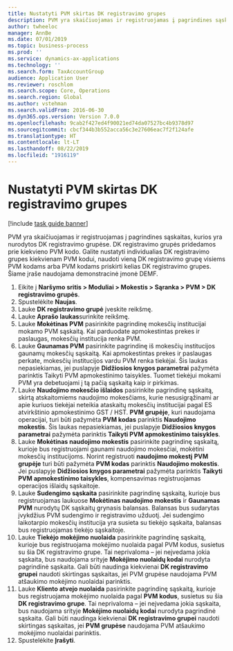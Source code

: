 ```yaml
---
title: Nustatyti PVM skirtas DK registravimo grupes
description: PVM yra skaičiuojamas ir registruojamas į pagrindines sąskaitas, kurios yra nurodytos DK registravimo grupėse.
author: twheeloc
manager: AnnBe
ms.date: 07/01/2019
ms.topic: business-process
ms.prod: ''
ms.service: dynamics-ax-applications
ms.technology: ''
ms.search.form: TaxAccountGroup
audience: Application User
ms.reviewer: roschlom
ms.search.scope: Core, Operations
ms.search.region: Global
ms.author: vstehman
ms.search.validFrom: 2016-06-30
ms.dyn365.ops.version: Version 7.0.0
ms.openlocfilehash: 9cab2f427ed4f90021ed74da07527bc4b9378d97
ms.sourcegitcommit: cbcf344b3b552acca56c3e27606eac7f2f124afe
ms.translationtype: HT
ms.contentlocale: lt-LT
ms.lasthandoff: 08/22/2019
ms.locfileid: "1916119"
---
```

# <a name="set-up-ledger-posting-groups-for-sales-tax"></a>Nustatyti PVM skirtas DK registravimo grupes

[!include [task guide banner](../../includes/task-guide-banner.md)]

PVM yra skaičiuojamas ir registruojamas į pagrindines sąskaitas, kurios yra nurodytos DK registravimo grupėse. DK registravimo grupės pridedamos prie kiekvieno PVM kodo. Galite nustatyti individualias DK registravimo grupes kiekvienam PVM kodui, naudoti vieną DK registravimo grupę visiems PVM kodams arba PVM kodams priskirti kelias DK registravimo grupes. Šiame įraše naudojama demonstracinė įmonė DEMF. 

1. Eikite į **Naršymo sritis > Moduliai > Mokestis > Sąranka > PVM > DK registravimo grupės**.
2. Spustelėkite **Naujas**.
3. Lauke **DK registravimo grupė** įveskite reikšmę.
4. Lauke **Aprašo laukas**surinkite reikšmę.
5. Lauke **Mokėtinas PVM** pasirinkite pagrindinę mokesčių institucijai mokamo PVM sąskaitą. Kai parduodate apmokestintas prekes ir paslaugas, mokesčių institucija renka PVM.  
6. Lauke **Gaunamas PVM** pasirinkite pagrindinę iš mokesčių institucijos gaunamų mokesčių sąskaitą. Kai apmokestintas prekes ir paslaugas perkate, mokesčių institucijos vardu PVM renka tiekėjai. Šis laukas nepasiekiamas, jei puslapyje **Didžiosios knygos parametrai** pažymėta parinktis Taikyti PVM apmokestinimo taisykles. Tuomet tiekėjui mokami PVM yra debetuojami į tą pačią sąskaitą kaip ir pirkimas.   
7. Lauke **Naudojimo mokesčio išlaidos** pasirinkite pagrindinę sąskaitą, skirtą atskaitomiems naudojimo mokesčiams, kurie nesusigrąžinami ar apie kuriuos tiekėjai neteikia ataskaitų mokesčių institucijai pagal ES atvirkštinio apmokestinimo GST / HST. **PVM grupėje**, kuri naudojama operacijai, turi būti pažymėta **PVM kodas** parinktis **Naudojimo mokestis**. Šis laukas nepasiekiamas, jei puslapyje **Didžiosios knygos parametrai** pažymėta parinktis **Taikyti PVM apmokestinimo taisykles**.   
8. Lauke **Mokėtinas naudojimo mokestis** pasirinkite pagrindinę sąskaitą, kurioje bus registruojami gaunami naudojimo mokesčiai, mokėtini mokesčių institucijoms. Norint registruoti **naudojimo mokestį** **PVM grupėje** turi būti pažymėta **PVM kodas** parinktis **Naudojimo mokestis**. Jei puslapyje **Didžiosios knygos parametrai** pažymėta parinktis **Taikyti PVM apmokestinimo taisykles**, kompensavimas registruojamas operacijos išlaidų sąskaitoje.   
9. Lauke **Sudengimo sąskaita** pasirinkite pagrindinę sąskaitą, kurioje bus registruojamas laukuose **Mokėtinas naudojimo mokestis** ir **Gaunamas PVM** nurodytų DK sąskaitų grynasis balansas. Balansas bus sudarytas įvykdžius PVM sudengimo ir registravimo užduotį.  Jei sudengimo laikotarpio mokesčių institucija yra susieta su tiekėjo sąskaita, balansas bus registruojamas tiekėjo sąskaitoje.
10. Lauke **Tiekėjo mokėjimo nuolaida** pasirinkite pagrindinę sąskaitą, kurioje bus registruojama mokėjimo nuolaida pagal PVM kodus, susietus su šia DK registravimo grupe. Tai neprivaloma – jei neįvedama jokia sąskaita, bus naudojama srityje **Mokėjimo nuolaidų kodai** nurodyta pagrindinė sąskaita. Gali būti naudinga kiekvienai **DK registravimo grupei** naudoti skirtingas sąskaitas, jei PVM grupėse naudojama PVM atšaukimo mokėjimo nuolaidai parinktis.  
11. Lauke **Kliento atvejo nuolaida** pasirinkite pagrindinę sąskaitą, kurioje bus registruojama mokėjimo nuolaida pagal **PVM kodus**, susietus su šia **DK registravimo grupe**. Tai neprivaloma – jei neįvedama jokia sąskaita, bus naudojama srityje **Mokėjimo nuolaidų kodai** nurodyta pagrindinė sąskaita. Gali būti naudinga kiekvienai **DK registravimo grupei** naudoti skirtingas sąskaitas, jei **PVM grupėse** naudojama PVM atšaukimo mokėjimo nuolaidai parinktis.  
12. Spustelėkite **Įrašyti**.

